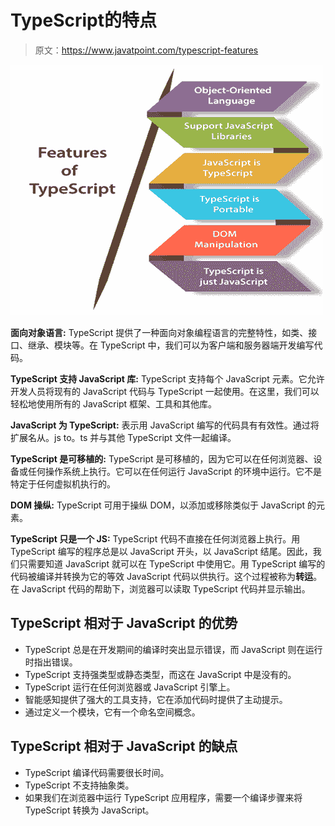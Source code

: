 # TypeScript的特点

> 原文：<https://www.javatpoint.com/typescript-features>

![Features of TypeScript](img/fe0715c82fa5b203e71d4b014b697d06.png)

**面向对象语言:** TypeScript 提供了一种面向对象编程语言的完整特性，如类、接口、继承、模块等。在 TypeScript 中，我们可以为客户端和服务器端开发编写代码。

**TypeScript 支持 JavaScript 库:** TypeScript 支持每个 JavaScript 元素。它允许开发人员将现有的 JavaScript 代码与 TypeScript 一起使用。在这里，我们可以轻松地使用所有的 JavaScript 框架、工具和其他库。

**JavaScript 为 TypeScript:** 表示用 JavaScript 编写的代码具有有效性。通过将扩展名从。js to。ts 并与其他 TypeScript 文件一起编译。

**TypeScript 是可移植的:** TypeScript 是可移植的，因为它可以在任何浏览器、设备或任何操作系统上执行。它可以在任何运行 JavaScript 的环境中运行。它不是特定于任何虚拟机执行的。

**DOM 操纵:** TypeScript 可用于操纵 DOM，以添加或移除类似于 JavaScript 的元素。

**TypeScript 只是一个 JS:** TypeScript 代码不直接在任何浏览器上执行。用 TypeScript 编写的程序总是以 JavaScript 开头，以 JavaScript 结尾。因此，我们只需要知道 JavaScript 就可以在 TypeScript 中使用它。用 TypeScript 编写的代码被编译并转换为它的等效 JavaScript 代码以供执行。这个过程被称为**转运**。在 JavaScript 代码的帮助下，浏览器可以读取 TypeScript 代码并显示输出。

## TypeScript 相对于 JavaScript 的优势

*   TypeScript 总是在开发期间的编译时突出显示错误，而 JavaScript 则在运行时指出错误。
*   TypeScript 支持强类型或静态类型，而这在 JavaScript 中是没有的。
*   TypeScript 运行在任何浏览器或 JavaScript 引擎上。
*   智能感知提供了强大的工具支持，它在添加代码时提供了主动提示。
*   通过定义一个模块，它有一个命名空间概念。

## TypeScript 相对于 JavaScript 的缺点

*   TypeScript 编译代码需要很长时间。
*   TypeScript 不支持抽象类。
*   如果我们在浏览器中运行 TypeScript 应用程序，需要一个编译步骤来将 TypeScript 转换为 JavaScript。